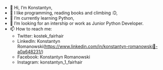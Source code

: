 - 👋 Hi, I’m Konstantyn,
- 👀 I like programming, reading books and climbing :D,
- 🌱 I’m currently learning Python,
- 💞️ I’m looking for an intership or work as Junior Python Developer.
- 📫 How to reach me:
  * Twitter: kostek_fairhair
  * LinkedIn: Konstantyn Romanowski(https://www.linkedin.com/in/konstantyn-romanowski🐻-a0a648231/)
  * Facebook: Konstantyn Romanowski
  * Instagram: konstantyn_1_fairhair

<!---
KonstantynRomanowski/KonstantynRomanowski is a ✨ special ✨ repository because its `README.md` (this file) appears on your GitHub profile.
You can click the Preview link to take a look at your changes.
--->
